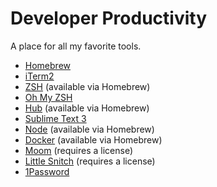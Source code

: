 # Developer Productivity

A place for all my favorite tools.

* [Homebrew](https://brew.sh/)
* [iTerm2](https://www.iterm2.com/)
* [ZSH](https://github.com/robbyrussell/oh-my-zsh/wiki/Installing-ZSH#macos) (available via Homebrew)
* [Oh My ZSH](https://github.com/robbyrussell/oh-my-zsh#basic-installation)
* [Hub](https://hub.github.com/) (available via Homebrew)
* [Sublime Text 3](https://www.sublimetext.com/3)
* [Node](https://nodejs.org/en/) (available via Homebrew)
* [Docker](https://www.docker.com/docker-mac) (available via Homebrew)
* [Moom](https://manytricks.com/moom/) (requires a license)
* [Little Snitch](https://www.obdev.at/products/littlesnitch/index.html) (requires a license)
* [1Password](https://1password.com/)

